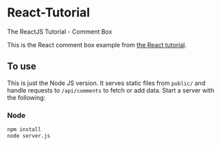 # React-Tutorial
The ReactJS Tutorial - Comment Box


This is the React comment box example from [the React tutorial](http://facebook.github.io/react/docs/tutorial.html).

## To use

This is just the Node JS version. It serves static files from `public/` and handle requests to `/api/comments` to fetch or add data. Start a server with the following:

### Node

```sh
npm install
node server.js
```
